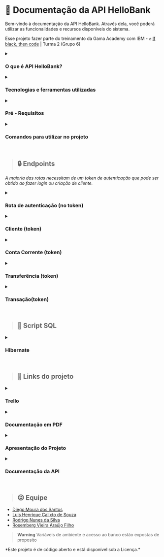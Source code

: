 # 📰 Documentação da API HelloBank

<p> Bem-vindo à documentação da API HelloBank. Através dela, você poderá utilizar as 
funcionalidades e recursos disponíveis do sistema.

Esse projeto fazer parte do treinamento da Gama Academy com IBM - :fist_raised: [If black, then code](https://ifblackthencode.corporate.gama.academy/) | Turma 2 (Grupo 6)</p>


<details>
  <summary> <h3> O que é API HelloBank? </h3></summary></br>
  <p>
  É uma API desenvolvida pelo grupo Black Man {Coding}  para a empresa Hello Bank (banco fictício).
  
  Sendo um sistema que permite cadastrar novos clientes, incluir dados pessoais e dados para contato. 
      
  Também possibilita registrar o histórico das transações entre contas.
  </p>
</details>

<details>
  <summary> <h3> Tecnologias e ferramentas utilizadas </h3></summary></br>
  <p>
  
  - Git
  
  - Github
  
  - Docker
  
  - Jenkins
  
  - Amazon AWS
  
  - Elastic Beanstalk
  
  - Lambda
  
  - JDK 11
  
  - Hibernate
  
  - Spring Initializr (Maven, dependências)
  
  - IDE VScode
  
  - Trello

  </p>
</details>

<details>
  <summary> <h3> Pré - Requisitos </h3> </summary></br>
  <p>
  
  - JDK 11 https://www.oracle.com/java/technologies/downloads
  
  - Maven https://maven.apache.org/download.cgi
  
  - Docker https://docs.docker.com/get-docker/
  
  - Cliente HTTP  https://www.postman.com 
  
  - IDE VS Code (recomendado) https://code.visualstudio.com/download

  </p>
</details>

<details>
  <summary> <h3> Comandos para utilizar no projeto </h3> </summary></br>
  <p>
   Após fazer o git clone do projeto você pode abrir o arquivo no VS Code e executar alguns comandos
   que foram automatizados.

   Para executá-los é do digitar no terminal ./nomedoarquivo.sh


   - (build.sh) </br>
     *comando mvn clean (Limpa todas as dependências(.jars). </br>
       comando mvn package (gera os .jars).*

   - (run.sh)</br>
     *comando java -jar target/hellobank-0.0.1-SNAPSHOT.jar (Executa a aplicação).*

   - (git_docker_push.sh) </br>
      *comando docker build para atribuir várias tags a uma imagem em um único comando).*
  </p>
</details> </br>

> ## 🔒 Endpoints </br>

*A maioria das rotas necessitam de um token de autenticação que pode ser obtido ao fazer
login ou criação de cliente.* </br>


<details>
  <summary> <h3> Rota de autenticação (no token) </h3> </summary></br>
  <p>
  
  - POST Login: http://localhost:8080/cliente/login
  
  - POST Criar: Cliente http://localhost:8080/cliente/criar
  
  </p>
</details>

<details>
  <summary> <h3> Cliente (token) </h3> </summary></br>
  <p>
  
  - PUT Update Cliente por id: http://localhost:8080/cliente/updateCliente/id
  
  - POST Get Cliente por id: http://localhost:8080/cliente/id
  
  - DEL Delete Cliente: http://localhost:8080/cliente/deleteById/id

  </p>
</details>

<details>
  <summary> <h3> Conta Corrente (token) </h3> </summary></br>
  <p>
  
  - PUT Update Conta Corrente: http://localhost:8080/contaCorrente/updateContaCorrente/id
  
  - POST Get Cliente por id:  http://localhost:8080/contaCorrente/id
  </p>
</details>

<details>
  <summary> <h3> Transferência (token) </h3> </summary></br>
  <p>
  
  - POST Criar Transferência:  (http://localhost:8080/transferencia/criar)
  
  - POST Get Transferência Enviadas por CPF: (http://localhost:8080/transferencia/AcharTransferenciasPeloRemetente/cpf) 
  
  - POST Get Transferências Recebidas  por CPF: (http://localhost:8080/transferencia/AcharTransferenciasPeloDestinatario/cpf)

  </p>
</details>

<details>
  <summary> <h3> Transação(token) </h3> </summary></br>
  <p>
  
  - POST Criar Transação Saque: http://localhost:8080/transacao/criar)
  
  - POST Get Transação Depósito: http://localhost:8080/transacao/criar)
  
  - POST Get Transferências Recebidas por CPF: http://localhost:8080/transacao/ClienteCpf/cpf)
  </p>
</details> </br>

> ## 🔸 Script SQL 

<details>
  <summary> <h3> Hibernate </h3> </summary></br>
 Hibernate: 
    
    create table cliente_t (
       c_cliente_id uuid not null,
        c_cpf varchar(255) not null,
        c_created_at timestamp not null,
        c_email varchar(255) not null,
        c_endereco varchar(255),
        c_nome varchar(255) not null,
        c_senha varchar(255) not null,
        c_tel varchar(255),
        c_updated_at timestamp,
        primary key (c_cliente_id)
    )
Hibernate: 
    
    create table conta_corrente_t (
       c_conta_corrente_id uuid not null,
        c_created_at timestamp not null,
        c_limite_negativo float8,
        c_saldo float8 not null,
        c_updated_at timestamp,
        c_cliente_id uuid,
        primary key (c_conta_corrente_id)
    )
Hibernate: 
    
    create table transacao_t (
       c_transacao_id uuid not null,
        c_created_at timestamp not null,
        c_tipo_transacao varchar(255) not null,
        c_updated_at timestamp,
        c_valor float8 not null,
        c_cliente_id uuid not null,
        primary key (c_transacao_id)
    )
Hibernate: 
    
    create table transferencia_t (
       c_transferencia_id uuid not null,
        c_created_at timestamp not null,
        c_updated_at timestamp,
        c_valor float8 not null,
        c_cliente_destinatario_id uuid,
        c_cliente_remetente_id uuid,
        primary key (c_transferencia_id)
    )
Hibernate: 
    
    alter table cliente_t 
       drop constraint UK_797w5pvv6w36222lanb6outh9
Hibernate: 
    
    alter table cliente_t 
       add constraint UK_797w5pvv6w36222lanb6outh9 unique (c_cpf)
Hibernate: 
    
    alter table cliente_t 
       drop constraint UK_6dhibi73dc5iyuexovfhobyh7
Hibernate: 
    
    alter table cliente_t 
       add constraint UK_6dhibi73dc5iyuexovfhobyh7 unique (c_email)
Hibernate: 
    
    alter table conta_corrente_t 
       drop constraint UK_bqtiap2bpq1ssclaqd65fvx7m
Hibernate: 
    
    alter table conta_corrente_t 
       add constraint UK_bqtiap2bpq1ssclaqd65fvx7m unique (c_cliente_id)
Hibernate: 
    
    alter table conta_corrente_t 
       add constraint FKgsr667lpuhxvxlq41npbferne 
       foreign key (c_cliente_id) 
       references cliente_t
Hibernate: 
    
    alter table transacao_t 
       add constraint FKewdbf43b87c1pc8cbn8oukdg6 
       foreign key (c_cliente_id) 
       references cliente_t
Hibernate: 
    
    alter table transferencia_t 
       add constraint FKewik8dqxqyupalhq0evpj4f73 
       foreign key (c_cliente_destinatario_id) 
       references cliente_t
Hibernate: 
    
    alter table transferencia_t 
       add constraint FKrr61ojxi10r9d6hlhrobyvlp7 
       foreign key (c_cliente_remetente_id) 
       references cliente_t
</details></br>

> ## 🔗 Links do projeto 

<details>
  <summary> <h3> Trello </h3> </summary></br>
  <p>
    - Método Kanban> https://trello.com/b/narX2YQV/banco-fict%C3%ADcio-hellobank-desafio-final-ibm
  </p>
</details>

<details>
  <summary> <h3> Documentação em PDF </h3> </summary></br>
  <p>
    - Documentação: https://drive.google.com/file/d/1W3iM5IwryciPVExCJUzRzmQ6VZjsikuM/view?usp=sharing
  </p>
</details> 

<details>
  <summary> <h3> Apresentação do Projeto </h3> </summary></br>
  <p>
    - Projeto: https://drive.google.com/file/d/1p-POuc1vf5Sok1VA1PIVTd0aJZSScU9X/view?usp=sharing
  </p>
</details>

<details>
  <summary> <h3> Documentação da API </h3> </summary></br>
  <p>
    - Documentação da API: https://documenter.getpostman.com/view/13139925/2s7Z12H4hf
  </p>
</details> </br>




> ## 😜 Equipe 
- [Diego Moura dos Santos](https://www.linkedin.com/in/diegomouradossantos/)
- [Luis Henrique Calixto de Souza](https://www.linkedin.com/in/luiz-henrique-calixto-de-souza-29b892170/)
- [Rodrigo Nunes da Silva](https://www.linkedin.com/in/rodrigo-nunes-7a9a957b)
- [Rosemberg Vieira Araújo Filho](https://github.com/RosembergAraujo)

> **Warning**
> Variáveis de ambiente e acesso ao banco estão expostas de proposito </br>


<footer> *Este projeto é de código  aberto e está disponível sob a Licença.*</footer>




